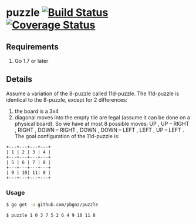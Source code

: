 # puzzle [![Build Status](https://travis-ci.org/pbgnz/puzzle.svg?branch=master)](https://travis-ci.org/pbgnz/puzzle) [![Coverage Status](https://coveralls.io/repos/github/pbgnz/puzzle/badge.svg?branch=master)](https://coveralls.io/github/pbgnz/puzzle?branch=master)

## Requirements
1. Go 1.7 or later

## Details

Assume a variation of the 8-puzzle called 11d-puzzle. The 11d-puzzle is identical to the 8-puzzle, except
for 2 differences:
1. the board is a 3x4
2. diagonal moves into the empty tile are legal (assume it can be done on a physical board). So we have
at most 8 possible moves: UP , UP – RIGHT , RIGHT , DOWN – RIGHT , DOWN , DOWN – LEFT , LEFT , UP – LEFT .
The goal configuration of the 11d-puzzle is:

```
+---+---+---+---+
| 1 | 2 | 3 | 4 |
+---+---+---+---+
| 5 | 6 | 7 | 8 |
+---+---+---+---+
| 9 | 10| 11| 0 |
+---+---+---+---+
```

### Usage

``` bash
$ go get -u github.com/pbgnz/puzzle
```

``` bash
$ puzzle 1 0 3 7 5 2 6 4 9 10 11 8
```
